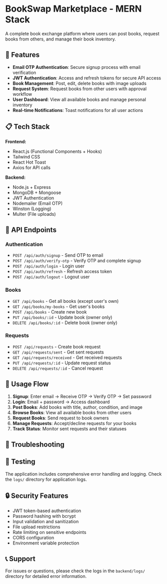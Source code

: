 
# BookSwap Marketplace - MERN Stack

A complete book exchange platform where users can post books, request books from others, and manage their book inventory.

## 🚀 Features

- **Email OTP Authentication**: Secure signup process with email verification
- **JWT Authentication**: Access and refresh tokens for secure API access
- **Book Management**: Post, edit, delete books with image uploads
- **Request System**: Request books from other users with approval workflow
- **User Dashboard**: View all available books and manage personal inventory
- **Real-time Notifications**: Toast notifications for all user actions

## 📋 Tech Stack

**Frontend:**
- React.js (Functional Components + Hooks)
- Tailwind CSS
- React Hot Toast
- Axios for API calls

**Backend:**
- Node.js + Express
- MongoDB + Mongoose
- JWT Authentication
- Nodemailer (Email OTP)
- Winston (Logging)
- Multer (File uploads)


## 🔐 API Endpoints

### Authentication
- `POST /api/auth/signup` - Send OTP to email
- `POST /api/auth/verify-otp` - Verify OTP and complete signup
- `POST /api/auth/login` - Login user
- `POST /api/auth/refresh` - Refresh access token
- `POST /api/auth/logout` - Logout user

### Books
- `GET /api/books` - Get all books (except user's own)
- `GET /api/books/my-books` - Get user's books
- `POST /api/books` - Create new book
- `PUT /api/books/:id` - Update book (owner only)
- `DELETE /api/books/:id` - Delete book (owner only)

### Requests
- `POST /api/requests` - Create book request
- `GET /api/requests/sent` - Get sent requests
- `GET /api/requests/received` - Get received requests
- `PUT /api/requests/:id` - Update request status
- `DELETE /api/requests/:id` - Cancel request



## 📝 Usage Flow

1. **Signup**: Enter email → Receive OTP → Verify OTP → Set password
2. **Login**: Email + password → Access dashboard
3. **Post Books**: Add books with title, author, condition, and image
4. **Browse Books**: View all available books from other users
5. **Request Books**: Send request to book owners
6. **Manage Requests**: Accept/decline requests for your books
7. **Track Status**: Monitor sent requests and their statuses

## 🐛 Troubleshooting

## 🧪 Testing

The application includes comprehensive error handling and logging. Check the `logs/` directory for application logs.

## 🔒 Security Features

- JWT token-based authentication
- Password hashing with bcrypt
- Input validation and sanitization
- File upload restrictions
- Rate limiting on sensitive endpoints
- CORS configuration
- Environment variable protection

## 📞 Support

For issues or questions, please check the logs in the `backend/logs/` directory for detailed error information.